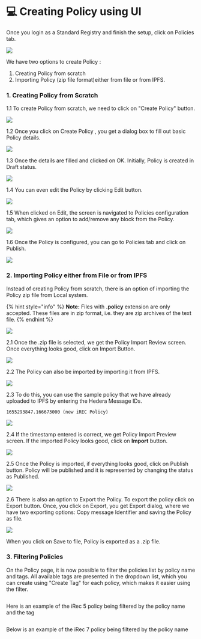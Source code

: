 # 💻 Creating Policy using UI

Once you login as a Standard Registry and finish the setup, click on Policies tab.

![](<../../../../.gitbook/assets/image (4) (1) (1) (1) (1) (1) (1) (1) (1) (1).png>)

We have two options to create Policy :

1. Creating Policy from scratch
2. Importing Policy (zip file format)either from file or from IPFS.

### 1. Creating Policy from Scratch

1.1 To create Policy from scratch, we need to click on "Create Policy" button.

![](<../../../../.gitbook/assets/image (1) (14).png>)

1.2 Once you click on Create Policy , you get a dialog box to fill out basic Policy details.

![](<../../../../.gitbook/assets/image (155).png>)

1.3 Once the details are filled and clicked on OK. Initially, Policy is created in Draft status.

![](<../../../../.gitbook/assets/image (1) (1) (2).png>)

1.4 You can even edit the Policy by clicking Edit button.

![](<../../../../.gitbook/assets/image (2) (1) (6).png>)

1.5 When clicked on Edit, the screen is navigated to Policies configuration tab, which gives an option to add/remove any block from the Policy.

![](<../../../../.gitbook/assets/image (78).png>)

1.6 Once the Policy is configured, you can go to Policies tab and click on Publish.

![](<../../../../.gitbook/assets/image (6) (1) (2).png>)

### 2. Importing Policy either from File or from IPFS

Instead of creating Policy from scratch, there is an option of importing the Policy zip file from Local system.

{% hint style="info" %}
**Note:** Files with **.policy** extension are only accepted. These files are in zip format, i.e. they are zip archives of the text file.
{% endhint %}

![](<../../../../.gitbook/assets/image (11) (1) (1).png>)

2.1 Once the .zip file is selected, we get the Policy Import Review screen. Once everything looks good, click on Import Button.

![](<../../../../.gitbook/assets/image (88).png>)

2.2 The Policy can also be imported by importing it from IPFS.

![](<../../../../.gitbook/assets/image (80).png>)

2.3 To do this, you can use the sample policy that we have already uploaded to IPFS by entering the Hedera Message IDs.

```
1655293847.166673000 (new iREC Policy)
```

![](<../../../../.gitbook/assets/image (98).png>)

2.4 If the timestamp entered is correct, we get Policy Import Preview screen. If the imported Policy looks good, click on **Import** button.

![](<../../../../.gitbook/assets/image (192).png>)

2.5 Once the Policy is imported, if everything looks good, click on Publish button. Policy will be published and it is represented by changing the status as Published.

![](<../../../../.gitbook/assets/image (12) (4).png>)

2.6 There is also an option to Export the Policy. To export the policy click on Export button. Once, you click on Export, you get Export dialog, where we have two exporting options: Copy message Identifier and saving the Policy as file.

![](<../../../../.gitbook/assets/image (47).png>)

When you click on Save to file, Policy is exported as a .zip file.

### 3. Filtering Policies

On the Policy page, it is now possible to filter the policies list by policy name and tags. All available tags are presented in the dropdown list, which you can create using "Create Tag" for each policy, which makes it easier using the filter.

<figure><img src="https://lh5.googleusercontent.com/niLoA-E6sdH74IXdUX514BCi3jhVaVyAWSL8Wv2R6Q4Q7bByIjJ0pz_Excj03G8IinI0andv7_ofcOTfQsa7qA0iLvut7aBJKRc-OCYN-wDuXpDW-qStQDCeArB4L-kLn6ML4u2fvlLsh3uFnezbOdw" alt=""><figcaption></figcaption></figure>

Here is an example of the iRec 5 policy being filtered by the policy name and the tag

<figure><img src="https://lh3.googleusercontent.com/JES1SjPxRpRV67BdDjLjyHSkMc1lruWnT7gHsgRH-o1vudbC1zIU6ePqwFZn-LAwBfiDInEgmLinYLvCG7Zk3zO-VILjiJc6q1annSJXma7Exzfoffi_oXSYrBF_oCwzFTjwGCvGvNKLAYpved-_Kj8" alt=""><figcaption></figcaption></figure>

Below is an example of the iRec 7 policy being filtered by the policy name

<figure><img src="https://lh6.googleusercontent.com/YqP8nZcyRLqZd1b2VihDJjR28ggY2l7peWtkxXiecjsrL-zL9V0jnsg0_zrlaI81zqxgizVDoFJy9vZIAud7sZmrLI1djegv-MsT6GSrbdlKZaTZ7OqdJvwrg6WVSanovRq0xBhmVVZjy3fx8NdrEns" alt=""><figcaption></figcaption></figure>
